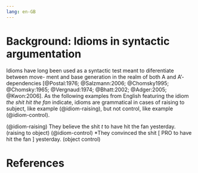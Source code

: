```yaml
---
lang: en-GB
---
```


# Background: Idioms in syntactic argumentation # 

Idioms have long been used as a syntactic test meant to diferentiate between move- ment and base generation in the realm of both A and A’-dependencies [@Postal:1976;  @Salzmann:2006; @Chomsky1995; @Chomsky:1965; @Vergnaud:1974; @Bhatt:2002; @Adger:2005; @Kwon:2006]. As the following examples from English featuring the idiom *the shit hit the fan* indicate, idioms are grammatical in cases of raising to subject, like example (@idiom-raising), but not control, like example (@idiom-control).

(@idiom-raising) They believe the shit *t* to have hit the fan yesterday. (raising to object)
(@idiom-control) \*They convinced the shit [ PRO to have hit the fan ] yesterday. (object control)


# References #



